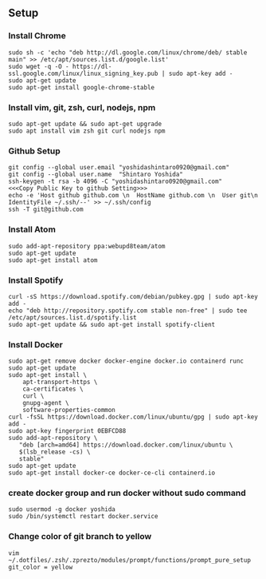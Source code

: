 ## Setup
### Install Chrome
```
sudo sh -c 'echo "deb http://dl.google.com/linux/chrome/deb/ stable main" >> /etc/apt/sources.list.d/google.list'
sudo wget -q -O - https://dl-ssl.google.com/linux/linux_signing_key.pub | sudo apt-key add -
sudo apt-get update
sudo apt-get install google-chrome-stable
```

### Install vim, git, zsh, curl, nodejs, npm
```
sudo apt-get update && sudo apt-get upgrade
sudo apt install vim zsh git curl nodejs npm
```

### Github Setup
```
git config --global user.email "yoshidashintaro0920@gmail.com"
git config --global user.name  "Shintaro Yoshida"
ssh-keygen -t rsa -b 4096 -C "yoshidashintaro0920@gmail.com"
<<<Copy Public Key to github Setting>>>
echo -e 'Host github github.com \n  HostName github.com \n  User git\n  IdentityFile ~/.ssh/--' >> ~/.ssh/config
ssh -T git@github.com
```
### Install Atom
``` 
sudo add-apt-repository ppa:webupd8team/atom
sudo apt-get update
sudo apt-get install atom
```  

### Install Spotify
```   
curl -sS https://download.spotify.com/debian/pubkey.gpg | sudo apt-key add -
echo "deb http://repository.spotify.com stable non-free" | sudo tee /etc/apt/sources.list.d/spotify.list
sudo apt-get update && sudo apt-get install spotify-client
```   

### Install Docker
```
sudo apt-get remove docker docker-engine docker.io containerd runc
sudo apt-get update
sudo apt-get install \
    apt-transport-https \
    ca-certificates \
    curl \
    gnupg-agent \
    software-properties-common
curl -fsSL https://download.docker.com/linux/ubuntu/gpg | sudo apt-key add -
sudo apt-key fingerprint 0EBFCD88
sudo add-apt-repository \
   "deb [arch=amd64] https://download.docker.com/linux/ubuntu \
   $(lsb_release -cs) \
   stable"
sudo apt-get update
sudo apt-get install docker-ce docker-ce-cli containerd.io
```

### create docker group and run docker without sudo command
```
sudo usermod -g docker yoshida
sudo /bin/systemctl restart docker.service
```

### Change color of git branch to yellow
```
vim ~/.dotfiles/.zsh/.zprezto/modules/prompt/functions/prompt_pure_setup
git_color = yellow

```
